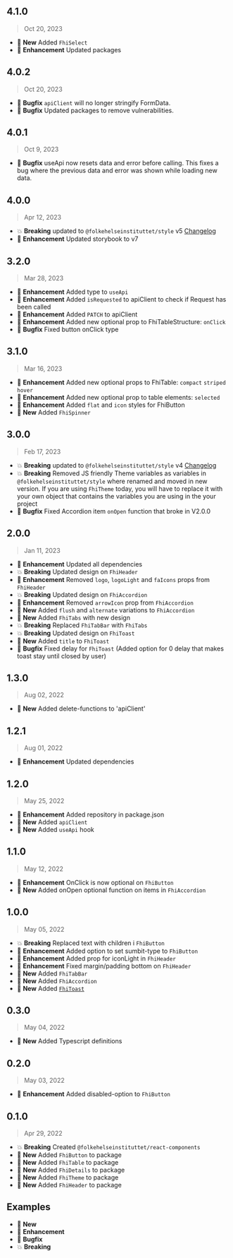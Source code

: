 ## 4.1.0

> Oct 20, 2023

* :nut_and_bolt: **New** Added `FhiSelect`
* :tada: **Enhancement** Updated packages

## 4.0.2

> Oct 20, 2023

* :bug: **Bugfix** `apiClient` will no longer stringify FormData.
* :bug: **Bugfix** Updated packages to remove vulnerabilities.

## 4.0.1

> Oct 9, 2023

* :bug: **Bugfix** useApi now resets data and error before calling. This fixes a bug where the previous data and error was shown while loading new data. 

## 4.0.0

> Apr 12, 2023

* :boom: **Breaking** updated to `@folkehelseinstituttet/style` v5 [Changelog](https://github.com/folkehelseinstituttet/Fhi.Frontend.Style/blob/main/CHANGELOG.md#500)
* :tada: **Enhancement** Updated storybook to v7

## 3.2.0

> Mar 28, 2023

* :tada: **Enhancement** Added type to `useApi`
* :tada: **Enhancement** Added `isRequested` to apiClient to check if Request has been called
* :tada: **Enhancement** Added `PATCH` to apiClient
* :tada: **Enhancement** Added new optional prop to FhiTableStructure: `onClick`
* :bug: **Bugfix** Fixed button onClick type

## 3.1.0

> Mar 16, 2023

* :tada: **Enhancement** Added new optional props to FhiTable: `compact` `striped` `hover`
* :tada: **Enhancement** Added new optional prop to table elements: `selected`
* :tada: **Enhancement** Added `flat` and `icon` styles for FhiButton
* :nut_and_bolt: **New** Added `FhiSpinner`

## 3.0.0

> Feb 17, 2023

* :boom: **Breaking** updated to `@folkehelseinstituttet/style` v4 [Changelog](https://github.com/folkehelseinstituttet/Fhi.Frontend.Style/blob/main/CHANGELOG.md#400)
* :boom: **Breaking** Removed JS friendly Theme variables as variables in `@folkehelseinstituttet/style` where renamed and moved in new version. If you are using `FhiTheme` today, you will have to replace it with your own object that contains the variables you are using in the your project
* :bug: **Bugfix** Fixed Accordion item `onOpen` function that broke in V2.0.0

## 2.0.0

> Jan 11, 2023

* :tada: **Enhancement** Updated all dependencies
* :boom: **Breaking** Updated design on `FhiHeader`
* :tada: **Enhancement** Removed `logo`, `logoLight` and `faIcons` props from `FhiHeader`
* :boom: **Breaking** Updated design on `FhiAccordion`
* :tada: **Enhancement** Removed `arrowIcon` prop from `FhiAccordion`
* :nut_and_bolt: **New** Added `flush` and `alternate` variations to `FhiAccordion`
* :nut_and_bolt: **New** Added `FhiTabs` with new design
* :boom: **Breaking** Replaced `FhiTabBar` with `FhiTabs`
* :boom: **Breaking** Updated design on `FhiToast`
* :nut_and_bolt: **New** Added `title` to `FhiToast`
* :bug: **Bugfix** Fixed delay for `FhiToast` (Added option for 0 delay that makes toast stay until closed by user)



## 1.3.0

> Aug 02, 2022

* :nut_and_bolt: **New** Added delete-functions to 'apiClient'

## 1.2.1

> Aug 01, 2022

* :tada: **Enhancement** Updated dependencies

## 1.2.0

> May 25, 2022

* :tada: **Enhancement** Added repository in package.json
* :nut_and_bolt: **New** Added `apiClient`
* :nut_and_bolt: **New** Added `useApi` hook

## 1.1.0

> May 12, 2022

* :tada: **Enhancement** OnClick is now optional on `FhiButton`
* :nut_and_bolt: **New** Added onOpen optional function on items in `FhiAccordion`

## 1.0.0

> May 05, 2022

* :boom: **Breaking** Replaced text with children i `FhiButton`
* :tada: **Enhancement** Added option to set sumbit-type to `FhiButton`
* :tada: **Enhancement** Added prop for iconLight in `FhiHeader`
* :tada: **Enhancement** Fixed margin/padding bottom on `FhiHeader`
* :nut_and_bolt: **New** Added `FhiTabBar`
* :nut_and_bolt: **New** Added `FhiAccordion`
* :nut_and_bolt: **New** Added [`FhiToast`](./src/components/FhiToast/README.md)


## 0.3.0

> May 04, 2022

* :nut_and_bolt: **New** Added Typescript definitions


## 0.2.0

> May 03, 2022

* :tada: **Enhancement** Added disabled-option to `FhiButton`


## 0.1.0

> Apr 29, 2022

* :boom: **Breaking** Created `@folkehelseinstituttet/react-components`
* :nut_and_bolt: **New** Added `FhiButton` to package
* :nut_and_bolt: **New** Added `FhiTable` to package
* :nut_and_bolt: **New** Added `FhiDetails` to package
* :nut_and_bolt: **New** Added `FhiTheme` to package
* :nut_and_bolt: **New** Added `FhiHeader` to package


## Examples

* :nut_and_bolt: **New**
* :tada: **Enhancement**
* :bug: **Bugfix**
* :boom: **Breaking**